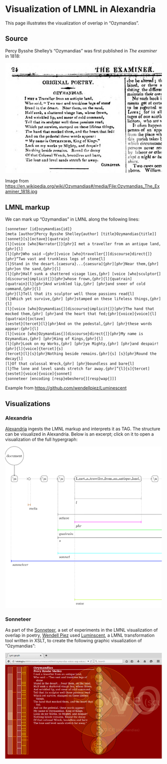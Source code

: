 # Visualization of LMNL in Alexandria

This page illustrates the visualization of overlap in “Ozymandias”.

## Source

Percy Bysshe Shelley’s “Ozymandias” was first published in _The examiner_ in 1818:

![](images/Ozymandias_The_Examiner_1818.jpg)

Image from <https://en.wikipedia.org/wiki/Ozymandias#/media/File:Ozymandias_The_Examiner_1818.jpg>

## LMNL markup

We can mark up “Ozymandias” in LMNL along the following lines:

```text
[sonneteer [id}ozymandias{id]}
[meta [author}Percy Bysshe Shelley{author] [title}Ozymandias{title]]
[sonnet}[s}[octave}[quatrain}
[l}[voice [who}Narrator{]}[phr}I met a traveller from an antique land,{phr]{l]
[l}[phr}Who said —{phr][voice [who}traveller{][discourse}direct{]}[phr}“Two vast and trunkless legs of stone{l]
[l}Stand in the desart.[caesura}...{caesura]{phr][phr}Near them,{phr] [phr}on the sand,{phr]{l]
[l}[phr}Half sunk a shattered visage lies,{phr] [voice [who}sculptor{][discourse}implicit{]}[phr}whose frown,{phr]{l]{quatrain]
[quatrain}[l}[phr}And wrinkled lip,{phr] [phr}and sneer of cold command,{phr]{l]
[phr}[l}Tell that its sculptor well those passions read{l]
[l}Which yet survive,{phr] [phr}stamped on these lifeless things,{phr]{l]
[l}[voice [who}Ozymandias{][discourse}implicit{]}[phr}The hand that mocked them,{phr] [phr}and the heart that fed;{phr]{voice]{voice]{l]{quatrain]{octave]
[sestet}[tercet}[l}[phr}And on the pedestal,{phr] [phr}these words appear:{phr]{l]
[l}[voice [who}Ozymandias{][discourse}direct{]}[phr}My name is Ozymandias,{phr] [phr}King of Kings,{phr]{l]
[l}[phr}Look on my Works,{phr] [phr}ye Mighty,{phr] [phr}and despair!{phr]{l]{voice]{tercet]{s]
[tercet}[l}[s}[phr}Nothing beside remains.{phr]{s] [s}[phr}Round the decay{l]
[l}Of that colossal Wreck,{phr] [phr}boundless and bare{l]
[l}The lone and level sands stretch far away.{phr]”{l]{s]{tercet]{sestet]{voice]{voice]{sonnet]
{sonneteer [encoding [resp}ebeshero{][resp}wap{]]]
```

Example from <https://github.com/wendellpiez/Luminescent>

## Visualizations

### Alexandria

[Alexandria](../week_3/alexandria.md) ingests the LMNL markup and interprets it as TAG. The structure can be visualized in Alexandria. Below is an excerpt; click on it to open a visualization of the full hypergraph:

[![](images/ozymandias_alexandria_snippet.png)](images/ozymandias_hypergraph.svg)

### Sonneteer

As part of the [Sonneteer](http://pellucidliterature.org/Sonneteer/index.html), a set of experiments in the LMNL visualization of overlap in poetry, [Wendell Piez](http://www.wendellpiez.com/) used [Luminscent](https://github.com/wendellpiez/Luminescent), a LMNL transformation tool written in XSLT, to create the following graphic visualization of “Ozymandias”:

![](images/ozymandias_screenshot.png)  